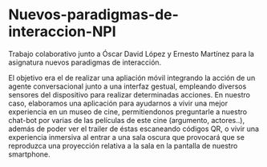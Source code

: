 # Nuevos-paradigmas-de-interaccion-NPI
 Trabajo colaborativo junto a Óscar David López y Ernesto Martínez para la asignatura nuevos paradigmas de interacción.
 
 El objetivo era el de realizar una apliación móvil integrando la acción de un agente conversacional junto a una
 interfaz gestual, empleando diversos sensores del dispositivo para realizar determinadas acciones.
 En nuestro caso, elaboramos una aplicación para ayudarnos a vivir una mejor experiencia en un museo de cine,
 permitiendonos preguntarle a nuestro chat-bot por varias de las películas de este cine (argumento, actores..),
 además de poder ver el trailer de éstas escaneando códigos QR, o vivir una experiencia inmersiva al entrar a una 
 sala oscura que provocará que se reproduzca una proyección relativa a la sala en la pantalla de nuestro smartphone.

